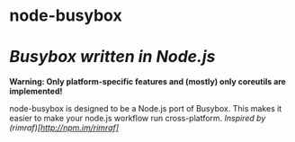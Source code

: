 # node-busybox
# _Busybox written in Node.js_

**Warning: Only platform-specific features and (mostly) only coreutils are implemented!**

node-busybox is designed to be a Node.js port of Busybox.
This makes it easier to make your node.js workflow run cross-platform.
_Inspired by (rimraf)[http://npm.im/rimraf]_
